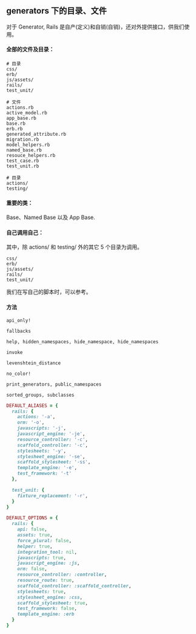 ## generators 下的目录、文件

对于 Generator, Rails 是自产(定义)和自销(自销)，还对外提供接口，供我们使用。

#### 全部的文件及目录：

```
# 目录
css/
erb/
js/assets/
rails/
test_unit/

# 文件
actions.rb
active_model.rb
app_base.rb
base.rb
erb.rb
generated_attribute.rb
migration.rb
model_helpers.rb
named_base.rb
resouce_helpers.rb
test_case.rb
test_unit.rb

# 目录
actions/
testing/
```

#### 重要的类：

Base、Named Base 以及 App Base.

#### 自己调用自己：

其中，除 actions/ 和 testing/ 外的其它 5 个目录为调用。

```
css/
erb/
js/assets/
rails/
test_unit/
```

我们在写自己的脚本时，可以参考。

#### 方法

```
api_only!

fallbacks

help, hidden_namespaces, hide_namespace, hide_namespaces

invoke

levenshtein_distance

no_color!

print_generators, public_namespaces

sorted_groups, subclasses
```

```ruby
DEFAULT_ALIASES = {
  rails: {
    actions: '-a',
    orm: '-o',
    javascripts: '-j',
    javascript_engine: '-je',
    resource_controller: '-c',
    scaffold_controller: '-c',
    stylesheets: '-y',
    stylesheet_engine: '-se',
    scaffold_stylesheet: '-ss',
    template_engine: '-e',
    test_framework: '-t'
  },

  test_unit: {
    fixture_replacement: '-r',
  }
}
```

```ruby
DEFAULT_OPTIONS = {
  rails: {
    api: false,
    assets: true,
    force_plural: false,
    helper: true,
    integration_tool: nil,
    javascripts: true,
    javascript_engine: :js,
    orm: false,
    resource_controller: :controller,
    resource_route: true,
    scaffold_controller: :scaffold_controller,
    stylesheets: true,
    stylesheet_engine: :css,
    scaffold_stylesheet: true,
    test_framework: false,
    template_engine: :erb
  }
}
```
